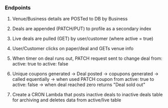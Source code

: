 ### Endpoints

1) Venue/Business details are POSTed to DB by Business
2) Deals are appended (PATCH/PUT) to profile as a secondary index
3) Live deals are pulled (GET) by user/customer (where active = true)
4) User/Customer clicks on paper/deal and GETs venue info
5) When timer on deal runs out, PATCH request sent to change deal from: active: true to active: false

5) Unique coupons generated -> Deal posted -> copupons generated -> called equentially -> when used PATCH coupon from active: true to active: false -> when deal reached zero returns "Deal sold out"
6) Create a CRON Lambda that posts inactive deals to inactive deals table for archiving and deletes data from active/live table
